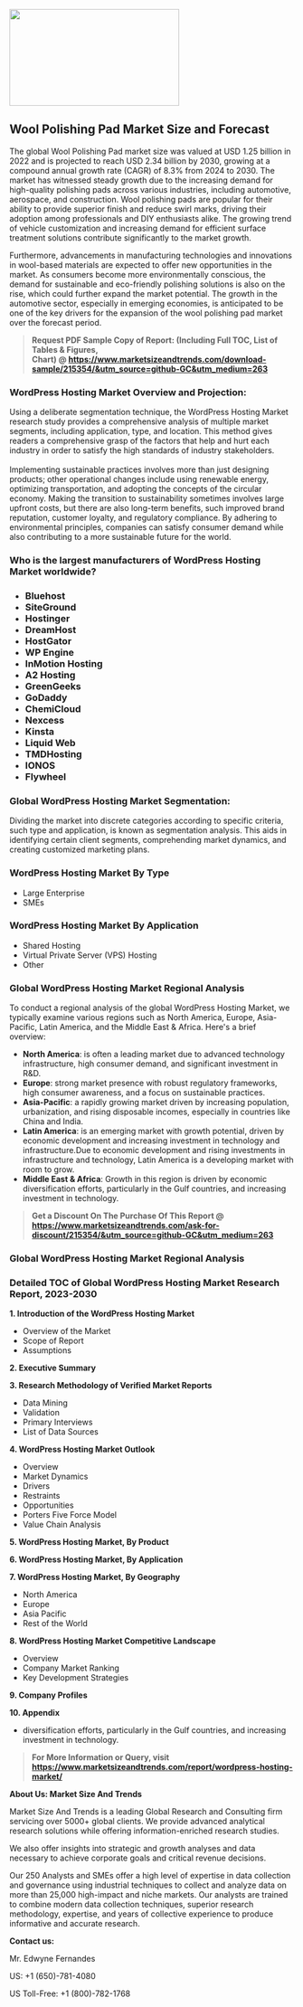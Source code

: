 <p><img class="alignnone size-medium wp-image-20088" src="https://ffe5etoiles.com/wp-content/uploads/2024/12/MST1-300x171.png" alt="" width="300" height="171" /></p><h2>Wool Polishing Pad Market Size and Forecast</h2><p>The global Wool Polishing Pad market size was valued at USD 1.25 billion in 2022 and is projected to reach USD 2.34 billion by 2030, growing at a compound annual growth rate (CAGR) of 8.3% from 2024 to 2030. The market has witnessed steady growth due to the increasing demand for high-quality polishing pads across various industries, including automotive, aerospace, and construction. Wool polishing pads are popular for their ability to provide superior finish and reduce swirl marks, driving their adoption among professionals and DIY enthusiasts alike. The growing trend of vehicle customization and increasing demand for efficient surface treatment solutions contribute significantly to the market growth.</p><p>Furthermore, advancements in manufacturing technologies and innovations in wool-based materials are expected to offer new opportunities in the market. As consumers become more environmentally conscious, the demand for sustainable and eco-friendly polishing solutions is also on the rise, which could further expand the market potential. The growth in the automotive sector, especially in emerging economies, is anticipated to be one of the key drivers for the expansion of the wool polishing pad market over the forecast period.</p></p><blockquote id="" class=""><strong>Request PDF Sample Copy of Report: (Including Full TOC, List of Tables &amp; Figures, Chart)&nbsp;@&nbsp;<strong><a href="https://www.marketsizeandtrends.com/download-sample/215354/&utm_source=github-GC&utm_medium=263" target="_blank">https://www.marketsizeandtrends.com/download-sample/215354/&utm_source=github-GC&utm_medium=263</a></strong></strong></blockquote><h3 id="" class="">WordPress Hosting Market&nbsp;Overview and Projection:</h3><p id="" class="">Using a deliberate segmentation technique, the WordPress Hosting Market research study provides a comprehensive analysis of multiple market segments, including application, type, and location. This method gives readers a comprehensive grasp of the factors that help and hurt each industry in order to satisfy the high standards of industry stakeholders. <br /> <br />Implementing sustainable practices involves more than just designing products; other operational changes include using renewable energy, optimizing transportation, and adopting the concepts of the circular economy. Making the transition to sustainability sometimes involves large upfront costs, but there are also long-term benefits, such improved brand reputation, customer loyalty, and regulatory compliance. By adhering to environmental principles, companies can satisfy consumer demand while also contributing to a more sustainable future for the world.</p><h3 id="" class="">Who is the largest manufacturers of&nbsp;WordPress Hosting Market worldwide?</h3><h3 class=""><p><ul><li>Bluehost </li><li> SiteGround </li><li> Hostinger </li><li> DreamHost </li><li> HostGator </li><li> WP Engine </li><li> InMotion Hosting </li><li> A2 Hosting </li><li> GreenGeeks </li><li> GoDaddy </li><li> ChemiCloud </li><li> Nexcess </li><li> Kinsta </li><li> Liquid Web </li><li> TMDHosting </li><li> IONOS </li><li> Flywheel</li></ul></p></h3><h3 id="" class="">Global&nbsp;WordPress Hosting Market Segmentation:</h3><p id="" class="">Dividing the market into discrete categories according to specific criteria, such type and application, is known as segmentation analysis. This aids in identifying certain client segments, comprehending market dynamics, and creating customized marketing plans.</p><h3 id="" class="">WordPress Hosting Market&nbsp;By Type</h3><p><p><ul><li>Large Enterprise</li><li> SMEs</p></li></ul></p></p><h3 id="" class="">WordPress Hosting Market&nbsp;By Application</h3><p class=""><p><ul><li>Shared Hosting</li><li> Virtual Private Server (VPS) Hosting</li><li> Other</li></ul></p></p><h3 id="" class="">Global WordPress Hosting Market Regional Analysis</h3><p id="" class="">To conduct a regional analysis of the global WordPress Hosting Market, we typically examine various regions such as North America, Europe, Asia-Pacific, Latin America, and the Middle East &amp; Africa. Here's a brief overview:</p><ul><li><strong>North America</strong>: is often a leading market due to advanced technology infrastructure, high consumer demand, and significant investment in R&amp;D.</li><li><strong>Europe</strong>: strong market presence with robust regulatory frameworks, high consumer awareness, and a focus on sustainable practices.</li><li><strong>Asia-Pacific</strong>: a rapidly growing market driven by increasing population, urbanization, and rising disposable incomes, especially in countries like China and India.</li><li><strong>Latin America</strong>: is an emerging market with growth potential, driven by economic development and increasing investment in technology and infrastructure.Due to economic development and rising investments in infrastructure and technology, Latin America is a developing market with room to grow.</li><li><strong>Middle East &amp; Africa</strong>: Growth in this region is driven by economic diversification efforts, particularly in the Gulf countries, and increasing investment in technology.</li></ul><blockquote id="" class=""><strong>Get a Discount On The Purchase Of This Report @ <strong><a href="https://www.marketsizeandtrends.com/ask-for-discount/215354/&utm_source=github-GC&utm_medium=263" target="_blank">https://www.marketsizeandtrends.com/ask-for-discount/215354/&utm_source=github-GC&utm_medium=263</a></strong></strong></blockquote><h3 id="" class="">Global WordPress Hosting Market Regional Analysis</h3><h3 id="" class="">Detailed TOC of Global WordPress Hosting Market Research Report, 2023-2030</h3><p id="" class=""><strong>1. Introduction of the WordPress Hosting Market</strong></p><ul><li>Overview of the Market</li><li>Scope of Report</li><li>Assumptions</li></ul><p id="" class=""><strong>2. Executive Summary</strong></p><p id="" class=""><strong>3. Research Methodology of Verified Market Reports</strong></p><ul><li>Data Mining</li><li>Validation</li><li>Primary Interviews</li><li>List of Data Sources</li></ul><p id="" class=""><strong>4. WordPress Hosting Market Outlook</strong></p><ul><li>Overview</li><li>Market Dynamics</li><li>Drivers</li><li>Restraints</li><li>Opportunities</li><li>Porters Five Force Model</li><li>Value Chain Analysis</li></ul><p id="" class=""><strong>5. WordPress Hosting Market, By Product</strong></p><p id="" class=""><strong>6. WordPress Hosting Market, By Application</strong></p><p id="" class=""><strong>7. WordPress Hosting Market, By Geography</strong></p><ul><li>North America</li><li>Europe</li><li>Asia Pacific</li><li>Rest of the World</li></ul><p id="" class=""><strong>8. WordPress Hosting Market Competitive Landscape</strong></p><ul><li>Overview</li><li>Company Market Ranking</li><li>Key Development Strategies</li></ul><p id="" class=""><strong>9. Company Profiles</strong></p><p id="" class=""><strong>10. Appendix</strong></p><ul><li>diversification efforts, particularly in the Gulf countries, and increasing investment in technology.</li></ul><blockquote id="" class=""><strong>For More Information or Query, visit <strong><strong><a href="https://www.marketsizeandtrends.com/report/wordpress-hosting-market/" target="_blank">https://www.marketsizeandtrends.com/report/wordpress-hosting-market/</a></strong></strong></strong></blockquote><p id="" class=""><strong>About Us: Market Size And Trends</strong></p><p id="" class="">Market Size And Trends is a leading Global Research and Consulting firm servicing over 5000+ global clients. We provide advanced analytical research solutions while offering information-enriched research studies.</p><p id="" class="">We also offer insights into strategic and growth analyses and data necessary to achieve corporate goals and critical revenue decisions.</p><p id="" class="">Our 250 Analysts and SMEs offer a high level of expertise in data collection and governance using industrial techniques to collect and analyze data on more than 25,000 high-impact and niche markets. Our analysts are trained to combine modern data collection techniques, superior research methodology, expertise, and years of collective experience to produce informative and accurate research.</p><p id="" class=""><strong>Contact us:</strong></p><p id="" class="">Mr. Edwyne Fernandes</p><p id="" class="">US: +1 (650)-781-4080</p><p id="" class="">US Toll-Free: +1 (800)-782-1768</p>
